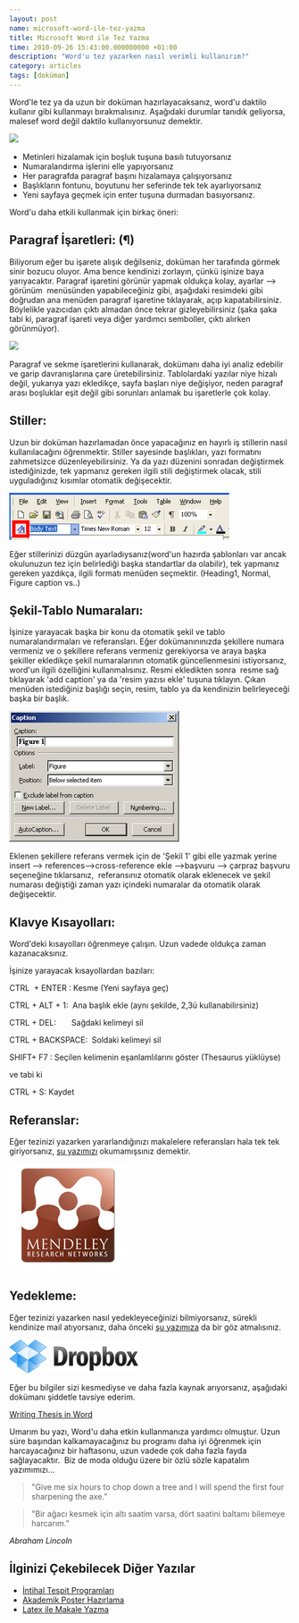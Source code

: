```yaml
--- 
layout: post 
name: microsoft-word-ile-tez-yazma 
title: Microsoft Word ile Tez Yazma 
time: 2010-09-26 15:43:00.000000000 +01:00 
description: "Word'u tez yazarken nasıl verimli kullanırım?"
category: articles
tags: [doküman]
---
```


Word'le tez ya da uzun bir doküman hazırlayacaksanız, word'u daktilo kullanır gibi kullanmayı bırakmalısınız. Aşağıdaki durumlar tanıdık geliyorsa, malesef word değil daktilo kullanıyorsunuz demektir.

[![](http://2.bp.blogspot.com/_XOhL-jJTcBQ/THFfPjH4_-I/AAAAAAAAA18/UzOw6P7qj40/s320/woman_at_typewriter.jpg)](http://2.bp.blogspot.com/_XOhL-jJTcBQ/THFfPjH4_-I/AAAAAAAAA18/UzOw6P7qj40/s1600/woman_at_typewriter.jpg)

-   Metinleri hizalamak için boşluk tuşuna basılı tutuyorsanız
-   Numaralandırma işlerini elle yapıyorsanız
-   Her paragrafda paragraf başını hizalamaya çalışıyorsanız
-   Başlıkların fontunu, boyutunu her seferinde tek tek ayarlıyorsanız
-   Yeni sayfaya geçmek için enter tuşuna durmadan basıyorsanız. 

Word'u daha etkili kullanmak için birkaç öneri:

Paragraf İşaretleri: (¶)
------------------------

Biliyorum eğer bu işarete alışık değilseniz, doküman her tarafında görmek sinir bozucu oluyor. Ama bence kendinizi zorlayın, çünkü işinize baya yarıyacaktır. Paragraf işaretini görünür yapmak oldukça kolay, ayarlar --\> görünüm  menüsünden yapabileceğiniz gibi, aşağıdaki resimdeki gibi doğrudan ana menüden paragraf işaretine tıklayarak, açıp kapatabilirsiniz. Böylelikle yazıcıdan çıktı almadan önce tekrar gizleyebilirsiniz (şaka şaka tabi ki, paragraf işareti veya diğer yardımcı semboller, çıktı alırken görünmüyor).

[![](http://www.codejacked.com/wp-content/uploads/2007/04/ms_word_visible_marks.jpg)](http://www.codejacked.com/wp-content/uploads/2007/04/ms_word_visible_marks.jpg)

Paragraf ve sekme işaretlerini kullanarak, dokümanı daha iyi analiz edebilir ve garip davranışlarına çare üretebilirsiniz. Tablolardaki yazılar niye hizalı değil, yukarıya yazı ekledikçe, sayfa başları niye değişiyor, neden paragraf arası boşluklar eşit değil gibi sorunları anlamak bu işaretlerle çok kolay.

Stiller:
--------

Uzun bir doküman hazırlamadan önce yapacağınız en hayırlı iş stillerin nasıl kullanılacağını öğrenmektir. Stiller sayesinde başlıkları, yazı formatını zahmetsizce düzenleyebilirsiniz. Ya da yazı düzenini sonradan değiştirmek istediğinizde, tek yapmanız gereken ilgili stili değiştirmek olacak, stili uyguladığınız kısımlar otomatik değişecektir.

![](/images/styleswin1.png)

Eğer stillerinizi düzgün ayarladıysanız(word'un hazırda şablonları var ancak okulunuzun tez için belirlediği başka standartlar da olabilir), tek yapmanız gereken yazdıkça, ilgili formatı menüden seçmektir. (Heading1, Normal, Figure caption vs..)

Şekil-Tablo Numaraları:
----------------------

İşinize yarayacak başka bir konu da otomatik şekil ve tablo numaralandırmaları ve referansları. Eğer dokümanınınızda şekillere numara vermeniz ve o şekillere referans vermeniz gerekiyorsa ve araya başka şekiller ekledikçe şekil numaralarının otomatik güncellenmesini istiyorsanız, word'un ilgili özelliğini kullanmalısınız.
Resmi ekledikten sonra  resme sağ tıklayarak 'add caption' ya da 'resim yazısı ekle' tuşuna tıklayın. Çıkan menüden istediğiniz başlığı seçin, resim, tablo ya da kendinizin belirleyeceği başka bir başlık.

![](/images/captiondb.jpg)

Eklenen şekillere referans vermek için de 'Şekil 1' gibi elle yazmak yerine
insert --\> references--\>cross-reference
ekle --\>başvuru --\> çarpraz başvuru
seçeneğine tıklarsanız,  referansınız otomatik olarak eklenecek ve şekil numarası değiştiği zaman yazı içindeki numaralar da otomatik olarak değişecektir.

Klavye Kısayolları:
-------------------

Word'deki kısayolları öğrenmeye çalışın. Uzun vadede oldukça zaman kazanacaksınız.

İşinize yarayacak kısayollardan bazıları:

CTRL  + ENTER : Kesme (Yeni sayfaya geç)

CTRL + ALT + 1:  Ana başlık ekle (aynı şekilde, 2,3ü kullanabilirsiniz)

CTRL + DEL:       Sağdaki kelimeyi sil

CTRL + BACKSPACE:  Soldaki kelimeyi sil

SHIFT+ F7 : Seçilen kelimenin eşanlamlılarını göster (Thesaurus yüklüyse)

ve tabi ki

CTRL + S: Kaydet

Referanslar:
------------

Eğer tezinizi yazarken yararlandığınızı makalelere referansları hala tek tek giriyorsanız, [şu yazımızı](http://asuyatuyolar.org/2009/12/mendeley-akademik-pdf-ve-referans.html) okumamışsınız demektir.

[![](/images/Mendeley.png)](http://asuyatuyolar.org/2009/12/mendeley-akademik-pdf-ve-referans.html)

Yedekleme:
----------

Eğer tezinizi yazarken nasıl yedekleyeceğinizi bilmiyorsanız, sürekli kendinize mail atıyorsanız, daha önceki [şu yazımıza](http://asuyatuyolar.org/2009/12/dropbox.html) da bir göz atmalısınız.

[![](/images/dropbox_logo.png)](http://asuyatuyolar.org/2009/12/dropbox.html)


Eğer bu bilgiler sizi kesmediyse ve daha fazla kaynak arıyorsanız, aşağıdaki dokümanı şiddetle tavsiye ederim.

[Writing Thesis in Word](http://dl.dropbox.com/u/2490601/writing%20thesis%20in%20word.pdf)

Umarım bu yazı, Word'u daha etkin kullanmanıza yardımcı olmuştur. Uzun süre başından kalkamayacağınız bu programı daha iyi öğrenmek için harcayacağınız bir haftasonu, uzun vadede çok daha fazla fayda sağlayacaktır.  Biz de moda olduğu üzere bir özlü sözle kapatalım yazımımızı...

> "Give me six hours to chop down a tree and I will spend the first four sharpening the axe."

> "Bir ağacı kesmek için altı saatim varsa, dört saatini baltamı bilemeye harcarım."

*Abraham Lincoln*

İlginizi Çekebilecek Diğer Yazılar
----------------------------------

-   [İntihal Tespit Programları](http://asuyatuyolar.org/2011/03/intihal-tespit-programlar.html)
-   [Akademik Poster Hazırlama](http://asuyatuyolar.org/2010/06/akademik-poster-hazirlama.html)
-   [Latex ile Makale Yazma](http://asuyatuyolar.org/2011/04/latexle-makale-yazma.html)

